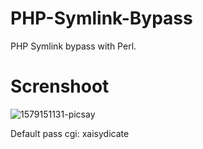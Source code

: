 # PHP-Symlink-Bypass

PHP Symlink bypass with Perl.

# Screnshoot
![1579151131-picsay](https://user-images.githubusercontent.com/54710482/72497418-07ac4380-385f-11ea-85ec-5de88121febf.jpg)


Default pass cgi: xaisydicate
